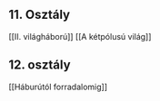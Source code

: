 ## 11. Osztály
[[II. világháború]]
[[A kétpólusú világ]]

## 12. osztály
[[Háburútól forradalomig]]

